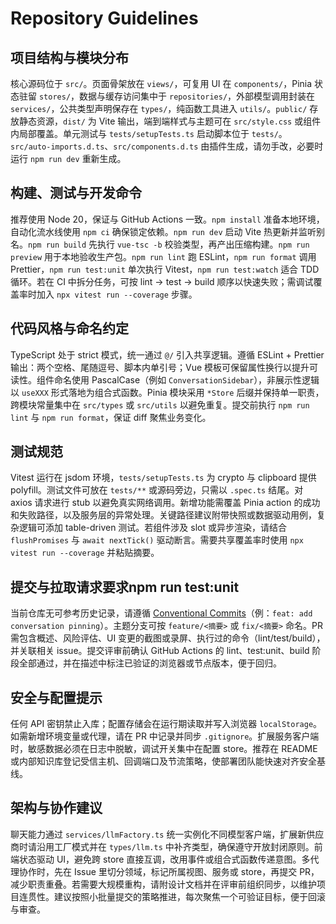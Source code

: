 # Repository Guidelines

## 项目结构与模块分布

核心源码位于 `src/`。页面骨架放在 `views/`，可复用 UI 在 `components/`，Pinia 状态驻留 `stores/`，数据与缓存访问集中于 `repositories/`，外部模型调用封装在 `services/`，公共类型声明保存在 `types/`，纯函数工具进入 `utils/`。`public/` 存放静态资源，`dist/` 为 Vite 输出，端到端样式与主题可在 `src/style.css` 或组件内局部覆盖。单元测试与 `tests/setupTests.ts` 启动脚本位于 `tests/`。`src/auto-imports.d.ts`、`src/components.d.ts` 由插件生成，请勿手改，必要时运行 `npm run dev` 重新生成。

## 构建、测试与开发命令

推荐使用 Node 20，保证与 GitHub Actions 一致。`npm install` 准备本地环境，自动化流水线使用 `npm ci` 确保锁定依赖。`npm run dev` 启动 Vite 热更新并监听别名。`npm run build` 先执行 `vue-tsc -b` 校验类型，再产出压缩构建。`npm run preview` 用于本地验收生产包。`npm run lint` 跑 ESLint，`npm run format` 调用 Prettier，`npm run test:unit` 单次执行 Vitest，`npm run test:watch` 适合 TDD 循环。若在 CI 中拆分任务，可按 lint -> test -> build 顺序以快速失败；需调试覆盖率时加入 `npx vitest run --coverage` 步骤。

## 代码风格与命名约定

TypeScript 处于 strict 模式，统一通过 `@/` 引入共享逻辑。遵循 ESLint + Prettier 输出：两个空格、尾随逗号、脚本内单引号；Vue 模板可保留属性换行以提升可读性。组件命名使用 PascalCase（例如 `ConversationSidebar`），非展示性逻辑以 `useXXX` 形式落地为组合式函数。Pinia 模块采用 `*Store` 后缀并保持单一职责，跨模块常量集中在 `src/types` 或 `src/utils` 以避免重复。提交前执行 `npm run lint` 与 `npm run format`，保证 diff 聚焦业务变化。

## 测试规范

Vitest 运行在 jsdom 环境，`tests/setupTests.ts` 为 crypto 与 clipboard 提供 polyfill。测试文件可放在 `tests/**` 或源码旁边，只需以 `.spec.ts` 结尾。对 axios 请求进行 stub 以避免真实网络调用。新增功能需覆盖 Pinia action 的成功和失败路径，以及服务层的异常处理。关键路径建议附带快照或数据驱动用例，复杂逻辑可添加 table-driven 测试。若组件涉及 slot 或异步渲染，请结合 `flushPromises` 与 `await nextTick()` 驱动断言。需要共享覆盖率时使用 `npx vitest run --coverage` 并粘贴摘要。

## 提交与拉取请求要求npm run test:unit

当前仓库无可参考历史记录，请遵循 [Conventional Commits](https://www.conventionalcommits.org/)（例：`feat: add conversation pinning`）。主题分支可按 `feature/<摘要>` 或 `fix/<摘要>` 命名。PR 需包含概述、风险评估、UI 变更的截图或录屏、执行过的命令（lint/test/build），并关联相关 issue。提交评审前确认 GitHub Actions 的 lint、test:unit、build 阶段全部通过，并在描述中标注已验证的浏览器或节点版本，便于回归。

## 安全与配置提示

任何 API 密钥禁止入库；配置存储会在运行期读取并写入浏览器 `localStorage`。如需新增环境变量或代理，请在 PR 中记录并同步 `.gitignore`。扩展服务客户端时，敏感数据必须在日志中脱敏，调试开关集中在配置 store。推荐在 README 或内部知识库登记受信主机、回调端口及节流策略，使部署团队能快速对齐安全基线。

## 架构与协作建议

聊天能力通过 `services/llmFactory.ts` 统一实例化不同模型客户端，扩展新供应商时请沿用工厂模式并在 `types/llm.ts` 中补齐类型，确保遵守开放封闭原则。前端状态驱动 UI，避免跨 store 直接互调，改用事件或组合式函数传递意图。多代理协作时，先在 Issue 里切分领域，标记所属视图、服务或 store，再提交 PR，减少职责重叠。若需要大规模重构，请附设计文档并在评审前组织同步，以维护项目连贯性。建议按照小批量提交的策略推进，每次聚焦一个可验证目标，便于回滚与审查。
